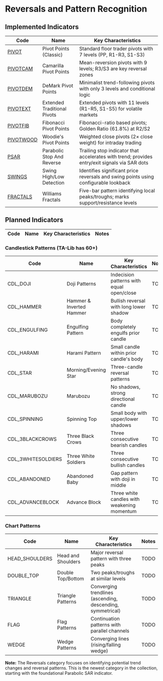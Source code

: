 # Reversals and Pattern Recognition

## Implemented Indicators

| Code | Name | Key Characteristics |
| ------------ | --------------------------------------- | --------------------------------------------------------------------------------------- |
| [PIVOT](/indicators/reversals/pivot.md) | Pivot Points (Classic) | Standard floor trader pivots with 7 levels (PP, R1-R3, S1-S3) |
| [PIVOTCAM](/indicators/reversals/pivotcam.md) | Camarilla Pivot Points | Mean-reversion pivots with 9 levels; R3/S3 are key reversal zones |
| [PIVOTDEM](/indicators/reversals/pivotdem.md) | DeMark Pivot Points | Minimalist trend-following pivots with only 3 levels and conditional logic |
| [PIVOTEXT](/indicators/reversals/pivotext.md) | Extended Traditional Pivots | Extended pivots with 11 levels (R1-R5, S1-S5) for volatile markets |
| [PIVOTFIB](/indicators/reversals/pivotfib.md) | Fibonacci Pivot Points | Fibonacci-ratio based pivots; Golden Ratio (61.8%) at R2/S2 |
| [PIVOTWOOD](/indicators/reversals/pivotwood.md) | Woodie's Pivot Points | Weighted close pivots (2× close weight) for intraday trading |
| [PSAR](/indicators/reversals/psar.md) | Parabolic Stop And Reverse | Trailing stop indicator that accelerates with trend; provides entry/exit signals via SAR dots |
| [SWINGS](/indicators/reversals/swings.md) | Swing High/Low Detection | Identifies significant price reversals and swing points using configurable lookback |
| [FRACTALS](/indicators/reversals/fractals.md) | Williams Fractals | Five-bar pattern identifying local peaks/troughs; marks support/resistance levels |

## Planned Indicators

| Code | Name | Key Characteristics | Notes |
| ------------ | --------------------------------------- | --------------------------------------------------------------------------------------- | ----- |

### Candlestick Patterns (TA-Lib has 60+)

| Code | Name | Key Characteristics | Notes |
| ------------ | --------------------------------------- | --------------------------------------------------------------------------------------- | ----- |
| CDL_DOJI | Doji Patterns | Indecision patterns with equal open/close | TODO |
| CDL_HAMMER | Hammer & Inverted Hammer | Bullish reversal with long lower shadow | TODO |
| CDL_ENGULFING | Engulfing Pattern | Body completely engulfs prior candle | TODO |
| CDL_HARAMI | Harami Pattern | Small candle within prior candle's body | TODO |
| CDL_STAR | Morning/Evening Star | Three-candle reversal patterns | TODO |
| CDL_MARUBOZU | Marubozu | No shadows, strong directional candle | TODO |
| CDL_SPINNING | Spinning Top | Small body with upper/lower shadows | TODO |
| CDL_3BLACKCROWS | Three Black Crows | Three consecutive bearish candles | TODO |
| CDL_3WHITESOLDIERS | Three White Soldiers | Three consecutive bullish candles | TODO |
| CDL_ABANDONED | Abandoned Baby | Gap pattern with doji in middle | TODO |
| CDL_ADVANCEBLOCK | Advance Block | Three white candles with weakening momentum | TODO |

### Chart Patterns

| Code | Name | Key Characteristics | Notes |
| ------------ | --------------------------------------- | --------------------------------------------------------------------------------------- | ----- |
| HEAD_SHOULDERS | Head and Shoulders | Major reversal pattern with three peaks | TODO |
| DOUBLE_TOP | Double Top/Bottom | Two peaks/troughs at similar levels | TODO |
| TRIANGLE | Triangle Patterns | Converging trendlines (ascending, descending, symmetrical) | TODO |
| FLAG | Flag Patterns | Continuation patterns with parallel channels | TODO |
| WEDGE | Wedge Patterns | Converging lines (rising/falling wedge) | TODO |

**Note:** The Reversals category focuses on identifying potential trend changes and reversal patterns. This is the newest category in the collection, starting with the foundational Parabolic SAR indicator.
